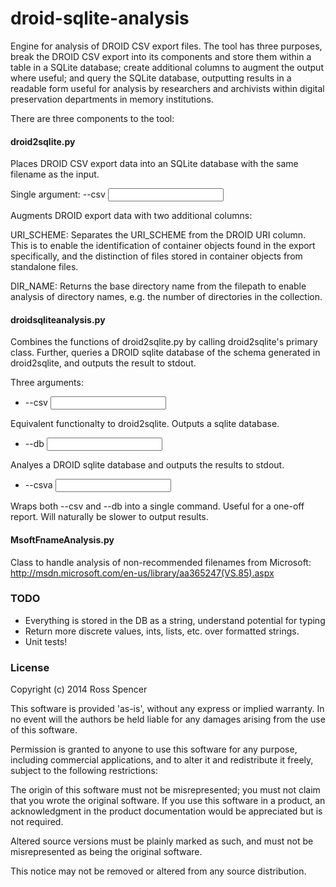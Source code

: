 droid-sqlite-analysis
=====================

Engine for analysis of DROID CSV export files. The tool has three purposes, 
break the DROID CSV export into its components and store them within a table in 
a SQLite database; create additional columns to augment the output where useful;
and query the SQLite database, outputting results in a readable form useful for
analysis by researchers and archivists within digital preservation departments
in memory institutions. 

There are three components to the tool:

#### droid2sqlite.py

Places DROID CSV export data into an SQLite database with the same filename
as the input. 

Single argument: --csv <input filename>

Augments DROID export data with two additional columns:

URI_SCHEME: Separates the URI_SCHEME from the DROID URI column. This is to
enable the identification of container objects found in the export specifically,
and the distinction of files stored in container objects from standalone files. 

DIR_NAME: Returns the base directory name from the filepath to enable
analysis of directory names, e.g. the number of directories in the collection.

#### droidsqliteanalysis.py

Combines the functions of droid2sqlite.py by calling droid2sqlite's primary
class. Further, queries a DROID sqlite database of the schema generated in 
droid2sqlite, and outputs the result to stdout. 

Three arguments:

* --csv <input filename>

Equivalent functionalty to droid2sqlite. Outputs a sqlite database. 

* --db <input filename>

Analyes a DROID sqlite database and outputs the results to stdout.

* --csva <input filename>

Wraps both --csv and --db into a single command. Useful for a one-off report. 
Will naturally be slower to output results. 

#### MsoftFnameAnalysis.py

Class to handle analysis of non-recommended filenames from Microsoft:
http://msdn.microsoft.com/en-us/library/aa365247(VS.85).aspx 

### TODO

* Everything is stored in the DB as a string, understand potential for typing
* Return more discrete values, ints, lists, etc. over formatted strings.
* Unit tests!

### License

Copyright (c) 2014 Ross Spencer

This software is provided 'as-is', without any express or implied warranty. In 
no event will the authors be held liable for any damages arising from the use of 
this software.

Permission is granted to anyone to use this software for any purpose, including 
commercial applications, and to alter it and redistribute it freely, subject to 
the following restrictions:

The origin of this software must not be misrepresented; you must not claim that 
you wrote the original software. If you use this software in a product, an 
acknowledgment in the product documentation would be appreciated but is not 
required.

Altered source versions must be plainly marked as such, and must not be 
misrepresented as being the original software.

This notice may not be removed or altered from any source distribution.
